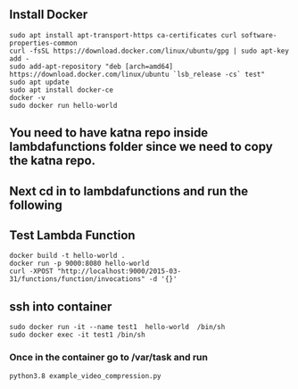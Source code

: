 ## Install Docker

```
sudo apt install apt-transport-https ca-certificates curl software-properties-common 
curl -fsSL https://download.docker.com/linux/ubuntu/gpg | sudo apt-key add - 
sudo add-apt-repository "deb [arch=amd64] https://download.docker.com/linux/ubuntu `lsb_release -cs` test" 
sudo apt update 
sudo apt install docker-ce 
docker -v 
sudo docker run hello-world 
```

## You need to have katna repo inside lambdafunctions folder since we need to copy the katna repo. 
## Next cd in to lambdafunctions and run the following

## Test Lambda Function

```
docker build -t hello-world . 
docker run -p 9000:8080 hello-world 
curl -XPOST "http://localhost:9000/2015-03-31/functions/function/invocations" -d '{}'
```

## ssh into container
```
sudo docker run -it --name test1  hello-world  /bin/sh
sudo docker exec -it test1 /bin/sh
```

### Once in the container go to /var/task and run
```
python3.8 example_video_compression.py
```
